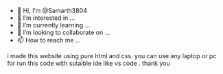- 👋 Hi, I’m @Samarth3804
- 👀 I’m interested in ...
- 🌱 I’m currently learning ...
- 💞️ I’m looking to collaborate on ...
- 📫 How to reach me ...

<!---
Samarth3804/Samarth3804 is a ✨ special ✨ repository because its `README.md` (this file) appears on your GitHub profile.
You can click the Preview link to take a look at your changes.
--->
 i made this website using pure html and css.
 you can use any laptop or pc for run this code with sutaible ide like vs code .
 thank you
 
